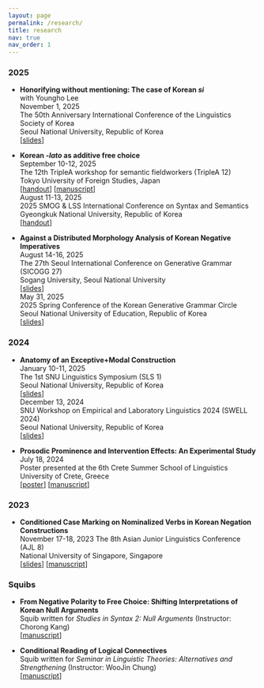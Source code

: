 ```yaml
---
layout: page
permalink: /research/
title: research
nav: true
nav_order: 1
---
```


### 2025

- **Honorifying without mentioning: The case of Korean *si***  
    with Youngho Lee  
    November 1, 2025  
    The 50th Anniversary International Conference of the Linguistics Society of Korea  
    Seoul National University, Republic of Korea  
    [[slides](../assets/pdf/LSK_2025_slides.pdf)]

- **Korean *-lato* as additive free choice**  
    September 10-12, 2025  
    The 12th TripleA workshop for semantic fieldworkers (TripleA 12)  
    Tokyo University of Foreign Studies, Japan  
    [[handout](../assets/pdf/TripleA_2025_handout.pdf)] [[manuscript](../assets/pdf/Lee_2025_Korean_lato_as_additive_free_choice.pdf)]  
    August 11-13, 2025  
    2025 SMOG & LSS International Conference on Syntax and Semantics  
    Gyeongkuk National University, Republic of Korea  
    [[handout](../assets/pdf/ICSS_2025_handout.pdf)]

- **Against a Distributed Morphology Analysis of Korean Negative Imperatives**  
    August 14-16, 2025  
    The 27th Seoul International Conference on Generative Grammar (SICOGG 27)  
    Sogang University, Seoul National University  
    [[slides](../assets/pdf/SICOGG_2025_slides.pdf)]  
    May 31, 2025  
    2025 Spring Conference of the Korean Generative Grammar Circle  
    Seoul National University of Education, Republic of Korea  
    [[slides](../assets/pdf/KGGC_2025_slides.pdf)]

### 2024

- **Anatomy of an Exceptive+Modal Construction**  
    January 10-11, 2025  
    The 1st SNU Linguistics Symposium (SLS 1)  
    Seoul National University, Republic of Korea  
    [[slides](../assets/pdf/SLS_2025_slides.pdf)]  
    December 13, 2024  
    SNU Workshop on Empirical and Laboratory Linguistics 2024 (SWELL 2024)  
    Seoul National University, Republic of Korea  
    [[slides](../assets/pdf/SWELL_2024_slides.pdf)]

- **Prosodic Prominence and Intervention Effects: An Experimental Study**  
    July 18, 2024  
    Poster presented at the 6th Crete Summer School of Linguistics  
    University of Crete, Greece  
    [[poster](../assets/pdf/CreteLing_2024_poster.pdf)] [[manuscript](../assets/pdf/Lee_2024_prosodic_prominence_and_intervention_effects_an_experimental_study.pdf)]

### 2023

- **Conditioned Case Marking on Nominalized Verbs in Korean Negation Constructions**  
    November 17-18, 2023
    The 8th Asian Junior Linguistics Conference (AJL 8)  
    National University of Singapore, Singapore  
    [[slides](../assets/pdf/AJL_2023_slides.pdf)] [[manuscript](../assets/pdf/Lee_2023_focus_licensing_on_nominalized_VPs_in_Korean_LFN_constructions.pdf)]

### Squibs

- **From Negative Polarity to Free Choice: Shifting Interpretations of Korean Null Arguments**  
    Squib written for *Studies in Syntax 2: Null Arguments* (Instructor: Chorong Kang)  
    [[manuscript](../assets/pdf/Lee_2025_from_negative_polarity_to_free_choice.pdf)]

- **Conditional Reading of Logical Connectives**  
    Squib written for *Seminar in Linguistic Theories: Alternatives and Strengthening* (Instructor: WooJin Chung)  
    [[manuscript](../assets/pdf/Lee_2024_conditional_reading_of_logical_connectives.pdf)]
    
